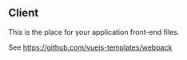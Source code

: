 ## Client

This is the place for your application front-end files.

See  https://github.com/vuejs-templates/webpack
